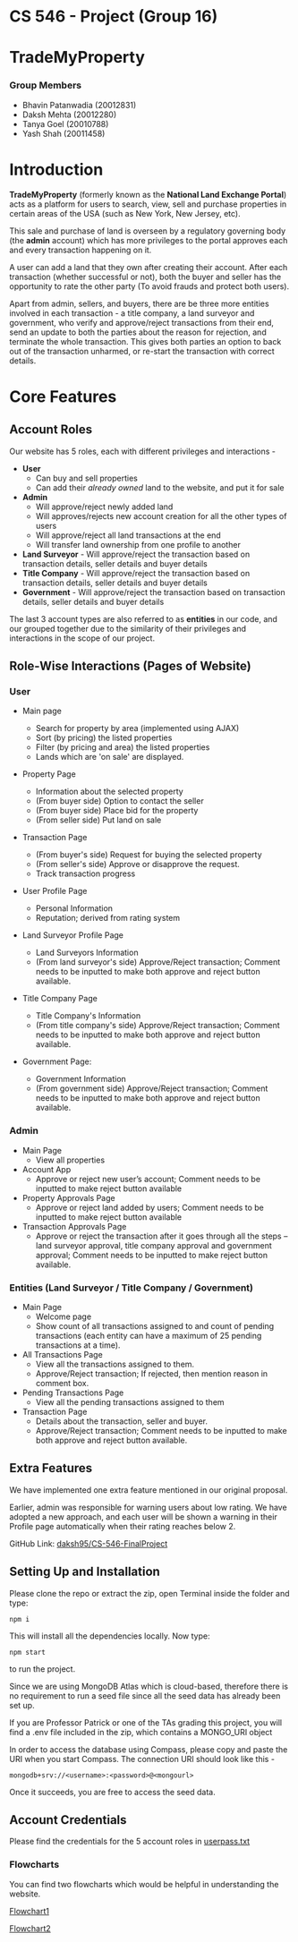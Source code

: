 # CS 546 - Project (Group 16)

# TradeMyProperty

### Group Members

- Bhavin Patanwadia (20012831)
- Daksh Mehta (20012280)
- Tanya Goel (20010788)
- Yash Shah (20011458)

# Introduction

**TradeMyProperty** (formerly known as the **National Land Exchange Portal**) acts as a platform for users to search, view, sell and purchase properties in certain areas of the USA (such as New York, New Jersey, etc).

This sale and purchase of land is overseen by a regulatory governing body (the **admin** account) which has more privileges to the portal approves each and every transaction happening on it.

A user can add a land that they own after creating their account.
After each transaction (whether successful or not), both the buyer and seller has the opportunity to rate the other party (To avoid frauds and protect both users).

Apart from admin, sellers, and buyers, there are be three more entities involved in each transaction - a title company, a land surveyor and government, who verify and approve/reject transactions from their end, send an update to both the parties about the reason for rejection, and terminate the whole transaction. This gives both parties an option to back out of the transaction unharmed, or re-start the transaction with correct details.

# Core Features

## Account Roles

Our website has 5 roles, each with different privileges and interactions -

- **User**
  - Can buy and sell properties
  - Can add their _already owned_ land to the website, and put it for sale
- **Admin**
  - Will approve/reject newly added land
  - Will approves/rejects new account creation for all the other types of users
  - Will approve/reject all land transactions at the end
  - Will transfer land ownership from one profile to another
- **Land Surveyor** - Will approve/reject the transaction based on transaction details, seller details and buyer details
- **Title Company** - Will approve/reject the transaction based on transaction details, seller details and buyer details
- **Government** - Will approve/reject the transaction based on transaction details, seller details and buyer details

The last 3 account types are also referred to as **entities** in our code, and our grouped together due to the similarity of their privileges and interactions in the scope of our project.

## Role-Wise Interactions (Pages of Website)

### User

- Main page

  - Search for property by area (implemented using AJAX)
  - Sort (by pricing) the listed properties
  - Filter (by pricing and area) the listed properties
  - Lands which are 'on sale' are displayed.

- Property Page

  - Information about the selected property
  - (From buyer side) Option to contact the seller
  - (From buyer side) Place bid for the property
  - (From seller side) Put land on sale

- Transaction Page

  - (From buyer's side) Request for buying the selected property
  - (From seller's side) Approve or disapprove the request.
  - Track transaction progress

- User Profile Page

  - Personal Information
  - Reputation; derived from rating system

- Land Surveyor Profile Page

  - Land Surveyors Information
  - (From land surveyor's side) Approve/Reject transaction; Comment needs to be inputted to make both approve and reject button available.

- Title Company Page

  - Title Company's Information
  - (From title company's side) Approve/Reject transaction; Comment needs to be inputted to make both approve and reject button available.

- Government Page:
  - Government Information
  - (From government side) Approve/Reject transaction; Comment needs to be inputted to make both approve and reject button available.

### Admin

- Main Page
  - View all properties
- Account App
  - Approve or reject new user’s account; Comment needs to be inputted to make reject button available
- Property Approvals Page
  - Approve or reject land added by users; Comment needs to be inputted to make reject button available
- Transaction Approvals Page
  - Approve or reject the transaction after it goes through all the steps – land surveyor approval, title company approval and government approval; Comment needs to be inputted to make reject button available.

### Entities (Land Surveyor / Title Company / Government)

- Main Page
  - Welcome page
  - Show count of all transactions assigned to and count of pending transactions (each entity can have a maximum of 25 pending transactions at a time).
- All Transactions Page
  - View all the transactions assigned to them.
  - Approve/Reject transaction; If rejected, then mention reason in comment box.
- Pending Transactions Page
  - View all the pending transactions assigned to them
- Transaction Page
  - Details about the transaction, seller and buyer.
  - Approve/Reject transaction; Comment needs to be inputted to make both approve and reject button available.

## Extra Features

We have implemented one extra feature mentioned in our original proposal.

Earlier, admin was responsible for warning users about low rating. We have adopted a new approach, and each user will be shown a warning in their Profile page automatically when their rating reaches below 2.

GitHub Link: [daksh95/CS-546-FinalProject](https://github.com/daksh95/CS-546-FinalProject)

## Setting Up and Installation

Please clone the repo or extract the zip, open Terminal inside the folder and type:

    npm i

This will install all the dependencies locally. Now type:

    npm start

to run the project.

Since we are using MongoDB Atlas which is cloud-based, therefore there is no requirement to run a seed file since all the seed data has already been set up.

If you are Professor Patrick or one of the TAs grading this project, you will find a .env file included in the zip, which contains a MONGO_URI object

In order to access the database using Compass, please copy and paste the URI when you start Compass. The connection URI should look like this -

    mongodb+srv://<username>:<password>@<mongourl>

Once it succeeds, you are free to access the seed data.

## Account Credentials

Please find the credentials for the 5 account roles in [userpass.txt](InitialWork/userpass.txt)

### Flowcharts

You can find two flowcharts which would be helpful in understanding the website.

[Flowchart1](InitialWork/Flowchart1.png)

[Flowchart2](InitialWork/Flowchart2.png)
